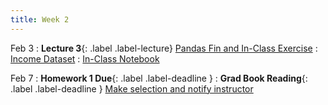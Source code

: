 ```yaml
---
title: Week 2
---
```


Feb 3
: **Lecture 3**{: .label .label-lecture} [Pandas Fin and In-Class Exercise](lecture/lec03)
	: [Income Dataset](https://drive.google.com/file/d/1e3Pvu9ZN_ZgnJi4TOVoUCNXITDXJvCr8/view?usp=share_link) 
	: [In-Class Notebook](https://colab.research.google.com/drive/14tpp9fHXCxOMeP9YIouxiZJgNcNgAuuo)

Feb 7
: **Homework 1 Due**{: .label .label-deadline } 
: **Grad Book Reading**{: .label .label-deadline } [Make selection and notify instructor](gradproject#modern-book-and-research-papers-on-machine-learning)   